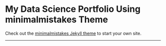 # My Data Science Portfolio Using minimalmistakes Theme 



Check out the [minimalmistakes Jekyll theme](https://github.com/mmistakes/minimal-mistakes) to start your own site.

---

